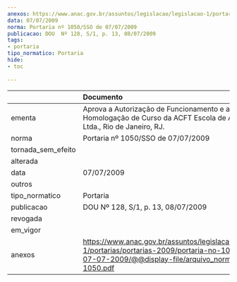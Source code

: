 ```yaml
---
anexos: https://www.anac.gov.br/assuntos/legislacao/legislacao-1/portarias/portarias-2009/portaria-no-1050-sso-de-07-07-2009/@@display-file/arquivo_norma/PA2009-1050.pdf
data: 07/07/2009
norma: Portaria nº 1050/SSO de 07/07/2009
publicacao: DOU  Nº 128, S/1, p. 13, 08/07/2009
tags:
- portaria
tipo_normatico: Portaria
hide: 
- toc 
 
---
```


|                    | Documento                                                                                                                                                         |
|:-------------------|:------------------------------------------------------------------------------------------------------------------------------------------------------------------|
| ementa             | Aprova a Autorização de Funcionamento e a Homologação de Curso da ACFT Escola de Aviação Civil Ltda., Rio de Janeiro, RJ.                                         |
| norma              | Portaria nº 1050/SSO de 07/07/2009                                                                                                                                |
| tornada_sem_efeito |                                                                                                                                                                   |
| alterada           |                                                                                                                                                                   |
| data               | 07/07/2009                                                                                                                                                        |
| outros             |                                                                                                                                                                   |
| tipo_normatico     | Portaria                                                                                                                                                          |
| publicacao         | DOU  Nº 128, S/1, p. 13, 08/07/2009                                                                                                                               |
| revogada           |                                                                                                                                                                   |
| em_vigor           |                                                                                                                                                                   |
| anexos             | https://www.anac.gov.br/assuntos/legislacao/legislacao-1/portarias/portarias-2009/portaria-no-1050-sso-de-07-07-2009/@@display-file/arquivo_norma/PA2009-1050.pdf |